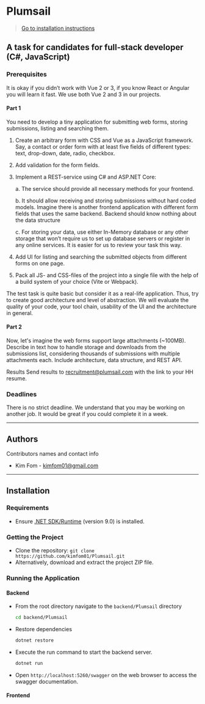 # Plumsail

> [Go to installation instructions](#installation)

## A task for candidates for full-stack developer (C#, JavaScript)

### Prerequisites

It is okay if you didn’t work with Vue 2 or 3, if you know React or Angular you will learn it fast. We use both Vue 2 and 3 in our projects.

#### Part 1

You need to develop a tiny application for submitting web forms, storing submissions, listing and searching them.

1. Create an arbitrary form with CSS and Vue as a JavaScript framework. Say, a contact or order form with at least five fields of different types: text, drop-down, date, radio, checkbox.

2. Add validation for the form fields.

3. Implement a REST-service using C# and ASP.NET Core:

   a. The service should provide all necessary methods for your frontend.

   b. It should allow receiving and storing submissions without hard coded models. Imagine there is another frontend application with different form fields that uses the same backend. Backend should know nothing about the data structure

   c. For storing your data, use either In-Memory database or any other storage that won’t require us to set up database servers or register in any online services. It is easier for us to review your task this way.

4. Add UI for listing and searching the submitted objects from different forms on one page.

5. Pack all JS- and CSS-files of the project into a single file with the help of a build system of your choice (Vite or Webpack).

The test task is quite basic but consider it as a real-life application. Thus, try to create good architecture and level of abstraction. We will evaluate the quality of your code, your tool chain, usability of the UI and the architecture in general.

#### Part 2

Now, let's imagine the web forms support large attachments (~100MB). Describe in text how to handle storage and downloads from the submissions list, considering thousands of submissions with multiple attachments each. Include architecture, data structure, and REST API.

Results Send results to [recruitment@plumsail.com](mailto:recruitment@plumsail.com) with the link to your HH resume.

### Deadlines

There is no strict deadline. We understand that you may be working on another job. It would be great if you could complete it in a week.

---

## Authors

Contributors names and contact info

- Kim Fom - [kimfom01@gmail.com](mailto:kimfom01@gmail.com)

---

## Installation

### Requirements

- Ensure [.NET SDK/Runtime](https://dot.net) (version 9.0) is installed.

### Getting the Project

- Clone the repository: `git clone https://github.com/kimfom01/Plumsail.git`
- Alternatively, download and extract the project ZIP file.

### Running the Application

#### Backend

- From the root directory navigate to the `backend/Plumsail` directory

  ```bash
  cd backend/Plumsail
  ```

- Restore dependencies

  ```bash
  dotnet restore
  ```

- Execute the run command to start the backend server.

  ```bash
  dotnet run
  ```

- Open `http://localhost:5260/swagger` on the web browser to access the swagger documentation.

#### Frontend
